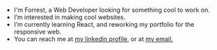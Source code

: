 - I'm Forrest, a Web Developer looking for something cool to work on.
- I’m interested in making cool websites.
- I’m currently learning React, and reworking my portfolio for the responsive web.
- You can reach me at [my linkedin profile](https://www.linkedin.com/in/forrest-mullenax/), or at [my email.](fcmbox2@gmail.com)

